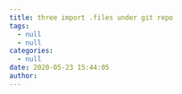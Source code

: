 ```yaml
---
title: three import .files under git repo
tags:
  - null
  - null
categories:
  - null
date: 2020-05-23 15:44:05
author:
---
```

